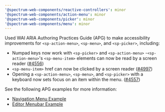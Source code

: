 ```yaml
---
'@spectrum-web-components/reactive-controllers': minor
'@spectrum-web-components/action-menu': minor
'@spectrum-web-components/picker': minor
'@spectrum-web-components/menu': minor
---
```


Used WAI ARIA Authoring Practices Guide (APG) to make accessibility improvements for `<sp-action-menu>`, `<sp-menu>`, and `<sp-picker>`, including:
 - Numpad keys now work with `<sp-picker>` and `<sp-action-menu>`
 -`<sp-action-menu>`'s `<sp-menu-item>` elements can now be read by a screen reader ([#4556](https://github.com/adobe/spectrum-web-components/issues/4556))
 - `<sp-menu-item>` href can now be clicked by a screen reader ([#4997](https://github.com/adobe/spectrum-web-components/issues/4997))
 - Opening a `<sp-action-menu>`, `<sp-menu>`, and `<sp-picker>` with a keyboard now sets focus on an item within the menu. ([#4557](https://github.com/adobe/spectrum-web-components/issues/4557))

 See the following APG examples for more information:
 - [Navigation Menu Example](https://www.w3.org/WAI/ARIA/apg/patterns/menubar/examples/menubar-navigation/)
 - [Editor Menubar Example](https://www.w3.org/WAI/ARIA/apg/patterns/menubar/examples/menubar-editor/)
